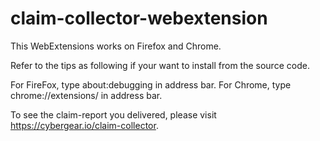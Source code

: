 # claim-collector-webextension
This WebExtensions works on Firefox and Chrome.

Refer to the tips as following if your want to install from the source code.

For FireFox, type about:debugging in address bar.
For Chrome, type chrome://extensions/ in address bar.

To see the claim-report you delivered, please visit https://cybergear.io/claim-collector.
